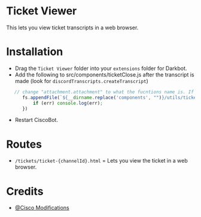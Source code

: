 # Ticket Viewer
This lets you view ticket transcripts in a web browser.

# Installation
- Drag the `Ticket Viewer` folder into your `extensions` folder for Darkbot.
- Add the following to src/components/ticketClose.js after the transcript is made (look for `discordTranscripts.createTranscript`)

```js
   // change "attachment.attachment" to what the fucntions name is. If its named bruh, it should be bruh.attachment
      fs.appendFile(`${__dirname.replace('components', "")}/utils/tickets/transcript-${channel.id}.html`, attachment.attachment, (err) => { 
          if (err) console.log(err);
      })
```
- Restart CiscoBot.

# Routes
- `/tickets/ticket-{channelId}.html` = Lets you view the ticket in a web browser.

# Credits
- [@Cisco Modifications](https://github.com/CiscoModifications)
